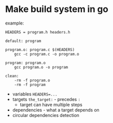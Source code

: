 # Make build system in go

example:

```
HEADERS = program.h headers.h

default: program

program.o: program.c $(HEADERS)
    gcc -c program.c -o program.o

program: program.o
    gcc program.o -o program

clean:
    -rm -f program.o
    -rm -f program
```

* variables `HEADERS=...`
* targets `the_target:` - precedes `:`
    * target can have multiple steps
* dependencies - what a target depends on
* circular dependencies detection